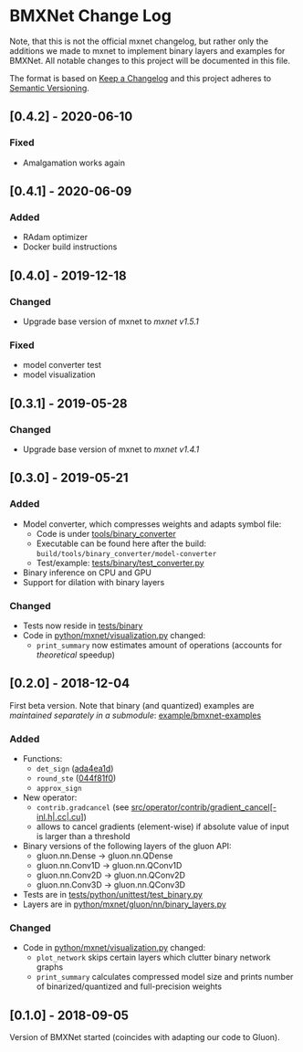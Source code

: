 # BMXNet Change Log

Note, that this is not the official mxnet changelog, but rather only the additions we made to mxnet to implement binary layers and examples for BMXNet.
All notable changes to this project will be documented in this file.

The format is based on [Keep a Changelog](http://keepachangelog.com/) 
and this project adheres to [Semantic Versioning](http://semver.org/).

## [0.4.2] - 2020-06-10

### Fixed

- Amalgamation works again

## [0.4.1] - 2020-06-09

### Added

- RAdam optimizer
- Docker build instructions

## [0.4.0] - 2019-12-18

### Changed

- Upgrade base version of mxnet to *mxnet v1.5.1*

### Fixed

- model converter test
- model visualization

## [0.3.1] - 2019-05-28

### Changed

- Upgrade base version of mxnet to *mxnet v1.4.1*

## [0.3.0] - 2019-05-21

### Added

- Model converter, which compresses weights and adapts symbol file:
    - Code is under [tools/binary_converter](tools/binary_converter)
    - Executable can be found here after the build: `build/tools/binary_converter/model-converter`
    - Test/example: [tests/binary/test_converter.py](tests/binary/test_converter.py)
- Binary inference on CPU and GPU
- Support for dilation with binary layers

### Changed

- Tests now reside in [tests/binary](tests/binary)
- Code in [python/mxnet/visualization.py](python/mxnet/visualization.py) changed:
    - `print_summary` now estimates amount of operations (accounts for *theoretical* speedup)

## [0.2.0] - 2018-12-04

First beta version.
Note that binary (and quantized) examples are *maintained separately in a submodule*:
[example/bmxnet-examples](https://github.com/hpi-xnor/BMXNet-v2-examples)

### Added

- Functions:
    - `det_sign` ([ada4ea1d](https://github.com/hpi-xnor/BMXNet-v2/commit/ada4ea1d4418cfdd6cbc6d0159e1a716cb01cd85))
    - `round_ste` ([044f81f0](https://github.com/hpi-xnor/BMXNet-v2/commit/044f81f028887b9842070df28b28de394bd07516))
    - `approx_sign`
- New operator:
    - `contrib.gradcancel` (see [src/operator/contrib/gradient_cancel[-inl.h|.cc|.cu]](src/operator/contrib))
    - allows to cancel gradients (element-wise) if absolute value of input is larger than a threshold
- Binary versions of the following layers of the gluon API:
    - gluon.nn.Dense -> gluon.nn.QDense
    - gluon.nn.Conv1D -> gluon.nn.QConv1D
    - gluon.nn.Conv2D -> gluon.nn.QConv2D
    - gluon.nn.Conv3D -> gluon.nn.QConv3D
- Tests are in [tests/python/unittest/test_binary.py](tests/python/unittest/test_binary.py)
- Layers are in [python/mxnet/gluon/nn/binary_layers.py](python/mxnet/gluon/nn/binary_layers.py)

### Changed

- Code in [python/mxnet/visualization.py](python/mxnet/visualization.py) changed:
    - `plot_network` skips certain layers which clutter binary network graphs
    - `print_summary` calculates compressed model size and prints number of binarized/quantized and full-precision weights

## [0.1.0] - 2018-09-05

Version of BMXNet started (coincides with adapting our code to Gluon).
